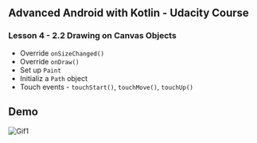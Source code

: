 ## Advanced Android with Kotlin - Udacity Course

### Lesson 4 - 2.2 Drawing on Canvas Objects

- Override `onSizeChanged()`
- Override `onDraw()`
- Set up `Paint`
- Initializ a `Path` object
- Touch events - `touchStart()`, `touchMove()`, `touchUp()`

## Demo

![Gif1](gifs/draw.gif)